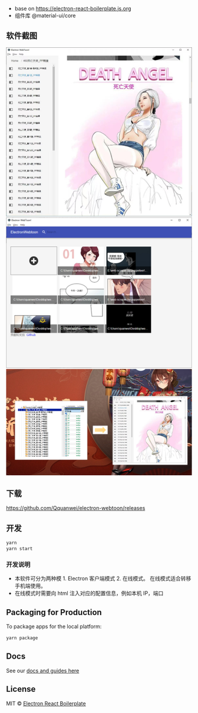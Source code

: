- base on https://electron-react-boilerplate.js.org
- 组件库 @material-ui/core

## 软件截图

![](/screenshots/two.jpeg?raw=true)
![](/screenshots/home.png?raw=true)
![](/screenshots/underthehood.png?raw=true)

## 下载

https://github.com/Qquanwei/electron-webtoon/releases

## 开发

```
yarn
yarn start
```

### 开发说明

- 本软件可分为两种模 1. Electron 客户端模式 2. 在线模式。 在线模式适合转移手机端使用。
- 在线模式时需要向 html 注入对应的配置信息，例如本机 IP，端口

## Packaging for Production

To package apps for the local platform:

```bash
yarn package
```

## Docs

See our [docs and guides here](https://electron-react-boilerplate.js.org/docs/installation)

## License

MIT © [Electron React Boilerplate](https://github.com/electron-react-boilerplate)
